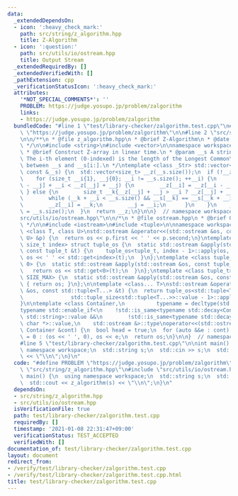 ```yaml
---
data:
  _extendedDependsOn:
  - icon: ':heavy_check_mark:'
    path: src/string/z_algorithm.hpp
    title: Z-Algorithm
  - icon: ':question:'
    path: src/utils/io/ostream.hpp
    title: Output Stream
  _extendedRequiredBy: []
  _extendedVerifiedWith: []
  _pathExtension: cpp
  _verificationStatusIcon: ':heavy_check_mark:'
  attributes:
    '*NOT_SPECIAL_COMMENTS*': ''
    PROBLEM: https://judge.yosupo.jp/problem/zalgorithm
    links:
    - https://judge.yosupo.jp/problem/zalgorithm
  bundledCode: "#line 1 \"test/library-checker/zalgorithm.test.cpp\"\n#define PROBLEM\
    \ \"https://judge.yosupo.jp/problem/zalgorithm\"\n\n#line 2 \"src/string/z_algorithm.hpp\"\
    \n\n/**\n * @file z_algorithm.hpp\n * @brief Z-Algorithm\n * @date 2021-01-08\n\
    \ */\n\n#include <string>\n#include <vector>\n\nnamespace workspace {\n\n/**\n\
    \ * @brief Construct Z-array in linear time.\n * @param __s A string\n * @return\
    \ The i-th element (0-indexed) is the length of the Longest Common\n * Prefix\
    \ between __s and __s[i:].\n */\ntemplate <class _Str> std::vector<size_t> z_algorithm(_Str\
    \ const &__s) {\n  std::vector<size_t> __z(__s.size());\n  if (!__z.empty()) {\n\
    \    for (size_t __i{1}, __j{0}; __i != __s.size(); ++__i) {\n      if (__z[__i\
    \ - __j] + __i < __z[__j] + __j) {\n        __z[__i] = __z[__i - __j];\n     \
    \ } else {\n        size_t __k{__z[__j] + __j > __i ? __z[__j] + __j - __i : 0};\n\
    \        while (__k + __i < __s.size() && __s[__k] == __s[__k + __i]) ++__k;\n\
    \        __z[__i] = __k;\n        __j = __i;\n      }\n    }\n    __z.front()\
    \ = __s.size();\n  }\n  return __z;\n}\n\n}  // namespace workspace\n#line 2 \"\
    src/utils/io/ostream.hpp\"\n\n/*\n * @file ostream.hpp\n * @brief Output Stream\n\
    \ */\n\n#include <iostream>\n#include <tuple>\n\nnamespace workspace {\n\ntemplate\
    \ <class T, class U>\nstd::ostream &operator<<(std::ostream &os, const std::pair<T,\
    \ U> &p) {\n  return os << p.first << ' ' << p.second;\n}\ntemplate <class tuple_t,\
    \ size_t index> struct tuple_os {\n  static std::ostream &apply(std::ostream &os,\
    \ const tuple_t &t) {\n    tuple_os<tuple_t, index - 1>::apply(os, t);\n    return\
    \ os << ' ' << std::get<index>(t);\n  }\n};\ntemplate <class tuple_t> struct tuple_os<tuple_t,\
    \ 0> {\n  static std::ostream &apply(std::ostream &os, const tuple_t &t) {\n \
    \   return os << std::get<0>(t);\n  }\n};\ntemplate <class tuple_t> struct tuple_os<tuple_t,\
    \ SIZE_MAX> {\n  static std::ostream &apply(std::ostream &os, const tuple_t &t)\
    \ { return os; }\n};\n\ntemplate <class... T>\nstd::ostream &operator<<(std::ostream\
    \ &os, const std::tuple<T...> &t) {\n  return tuple_os<std::tuple<T...>,\n   \
    \               std::tuple_size<std::tuple<T...>>::value - 1>::apply(os, t);\n\
    }\n\ntemplate <class Container,\n          typename = decltype(std::begin(std::declval<Container>()))>\n\
    typename std::enable_if<\n    !std::is_same<typename std::decay<Container>::type,\
    \ std::string>::value &&\n        !std::is_same<typename std::decay<Container>::type,\
    \ char *>::value,\n    std::ostream &>::type\noperator<<(std::ostream &os, const\
    \ Container &cont) {\n  bool head = true;\n  for (auto &&e : cont) head ? head\
    \ = 0 : (os << ' ', 0), os << e;\n  return os;\n}\n\n}  // namespace workspace\n\
    #line 5 \"test/library-checker/zalgorithm.test.cpp\"\n\nint main() {\n  using\
    \ namespace workspace;\n  std::string s;\n  std::cin >> s;\n  std::cout << z_algorithm(s)\
    \ << \"\\n\";\n}\n"
  code: "#define PROBLEM \"https://judge.yosupo.jp/problem/zalgorithm\"\n\n#include\
    \ \"src/string/z_algorithm.hpp\"\n#include \"src/utils/io/ostream.hpp\"\n\nint\
    \ main() {\n  using namespace workspace;\n  std::string s;\n  std::cin >> s;\n\
    \  std::cout << z_algorithm(s) << \"\\n\";\n}\n"
  dependsOn:
  - src/string/z_algorithm.hpp
  - src/utils/io/ostream.hpp
  isVerificationFile: true
  path: test/library-checker/zalgorithm.test.cpp
  requiredBy: []
  timestamp: '2021-01-08 22:31:47+09:00'
  verificationStatus: TEST_ACCEPTED
  verifiedWith: []
documentation_of: test/library-checker/zalgorithm.test.cpp
layout: document
redirect_from:
- /verify/test/library-checker/zalgorithm.test.cpp
- /verify/test/library-checker/zalgorithm.test.cpp.html
title: test/library-checker/zalgorithm.test.cpp
---
```

